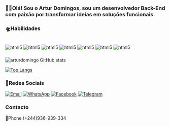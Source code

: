 ### ✋🏼Olá! Sou o Artur Domingos, sou um desenvolvedor Back-End com paixão por transformar ideias em soluções funcionais. 

### 🛸Habilidades

<div style="display: inline_black"><br/>
    <img align="center" alt="html5" src="https://img.shields.io/badge/PHP-777BB4?style=for-the-badge&logo=php&logoColor=white"/>
    <img align="center" alt="html5" src="https://img.shields.io/badge/Laravel-FF2D20?style=for-the-badge&logo=laravel&logoColor=white"/>
    <img align="center" alt="html5" src="https://img.shields.io/badge/HTML-239120?style=for-the-badge&logo=html5&logoColor=white"/>
    <img align="center" alt="html5" src="https://img.shields.io/badge/CSS3-1572B6?style=for-the-badge&logo=css3&logoColor=white"/>
    <img align="center" alt="html5" src="https://img.shields.io/badge/Bootstrap-563D7C?style=for-the-badge&logo=bootstrap&logoColor=white"/>
    <img align="center" alt="html5" src="https://img.shields.io/badge/C%2B%2B-00599C?style=for-the-badge&logo=c%2B%2B&logoColor=white"/>
    <img align="center" alt="html5" src="https://img.shields.io/badge/MySQL-00000F?style=for-the-badge&logo=mysql&logoColor=white"/>
</div>

### 

![arturdomingo GitHub stats](https://github-readme-stats.vercel.app/api?username=arturdomingo&show_icons=true&theme=radical)

[![Top Langs](https://github-readme-stats.vercel.app/api/top-langs/?username=arturdomingo)](https://github.com/anuraghazra/github-readme-stats)

### 📱Redes Sociais
[![Email](https://img.shields.io/badge/Gmail-D14836?style=for-the-badge&logo=gmail&logoColor=white)](arturxandeldomingos@gmail.com
)
[![WhatsApp](https://img.shields.io/badge/WhatsApp-25D366?style=for-the-badge&logo=whatsapp&logoColor=white)](https://wa.me/+244936939334)
[![Facebook](https://img.shields.io/badge/Facebook-1877F2?style=for-the-badge&logo=facebook&logoColor=whit)](https://bit.ly/4814hu6)
[![Telegram](https://img.shields.io/badge/Telegram-2CA5E0?style=for-the-badge&logo=telegram&logoColor=white)](https://t.me/arturdomingos12)
### Contacto
📱Phone (+244)936-939-334
